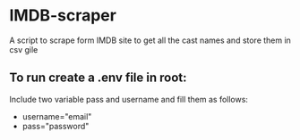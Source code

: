 # IMDB-scraper
A script to scrape form IMDB site to get all the cast names and store them in csv gile

## To run create a .env file in root:
  Include two variable pass and username and fill them as follows:
  - username="email"
  - pass="password"
